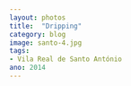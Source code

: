 ```yaml
---
layout: photos
title:  "Dripping"
category: blog
image: santo-4.jpg
tags:
- Vila Real de Santo António
ano: 2014
---
```




